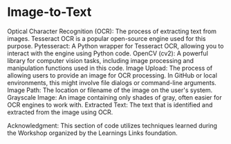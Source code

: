# Image-to-Text

Optical Character Recognition (OCR): The process of extracting text from images. Tesseract OCR is a popular open-source engine used for this purpose.
Pytesseract: A Python wrapper for Tesseract OCR, allowing you to interact with the engine using Python code.
OpenCV (cv2): A powerful library for computer vision tasks, including image processing and manipulation functions used in this code.
Image Upload: The process of allowing users to provide an image for OCR processing. In GitHub or local environments, this might involve file dialogs or command-line arguments.
Image Path: The location or filename of the image on the user's system.
Grayscale Image: An image containing only shades of gray, often easier for OCR engines to work with.
Extracted Text: The text that is identified and extracted from the image using OCR.

Acknowledgment:
This section of code utilizes techniques learned during the Workshop organized by the Learnings Links foundation.
